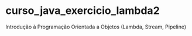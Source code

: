 # curso_java_exercicio_lambda2
Introdução à Programação Orientada a Objetos (Lambda, Stream, Pipeline)

